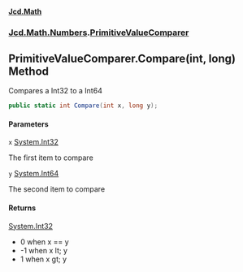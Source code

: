 #### [Jcd.Math](index.md 'index')
### [Jcd.Math.Numbers](Jcd.Math.Numbers.md 'Jcd.Math.Numbers').[PrimitiveValueComparer](Jcd.Math.Numbers.PrimitiveValueComparer.md 'Jcd.Math.Numbers.PrimitiveValueComparer')

## PrimitiveValueComparer.Compare(int, long) Method

Compares a Int32 to a Int64

```csharp
public static int Compare(int x, long y);
```
#### Parameters

<a name='Jcd.Math.Numbers.PrimitiveValueComparer.Compare(int,long).x'></a>

`x` [System.Int32](https://docs.microsoft.com/en-us/dotnet/api/System.Int32 'System.Int32')

The first item to compare

<a name='Jcd.Math.Numbers.PrimitiveValueComparer.Compare(int,long).y'></a>

`y` [System.Int64](https://docs.microsoft.com/en-us/dotnet/api/System.Int64 'System.Int64')

The second item to compare

#### Returns
[System.Int32](https://docs.microsoft.com/en-us/dotnet/api/System.Int32 'System.Int32')  
*  0 when x == y  
* -1 when x lt; y  
*  1 when x gt; y